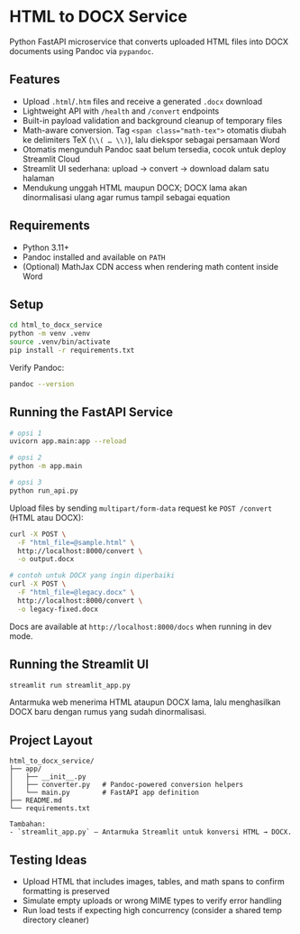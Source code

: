 # HTML to DOCX Service

Python FastAPI microservice that converts uploaded HTML files into DOCX documents using Pandoc via `pypandoc`.

## Features
- Upload `.html`/`.htm` files and receive a generated `.docx` download
- Lightweight API with `/health` and `/convert` endpoints
- Built-in payload validation and background cleanup of temporary files
- Math-aware conversion. Tag `<span class="math-tex">` otomatis diubah ke delimiters TeX (`\\( … \\)`), lalu diekspor sebagai persamaan Word
- Otomatis mengunduh Pandoc saat belum tersedia, cocok untuk deploy Streamlit Cloud
- Streamlit UI sederhana: upload → convert → download dalam satu halaman
- Mendukung unggah HTML maupun DOCX; DOCX lama akan dinormalisasi ulang agar rumus tampil sebagai equation

## Requirements
- Python 3.11+
- Pandoc installed and available on `PATH`
- (Optional) MathJax CDN access when rendering math content inside Word

## Setup
```bash
cd html_to_docx_service
python -m venv .venv
source .venv/bin/activate
pip install -r requirements.txt
```

Verify Pandoc:
```bash
pandoc --version
```

## Running the FastAPI Service
```bash
# opsi 1
uvicorn app.main:app --reload

# opsi 2
python -m app.main

# opsi 3
python run_api.py
```

Upload files by sending `multipart/form-data` request ke `POST /convert` (HTML atau DOCX):
```bash
curl -X POST \
  -F "html_file=@sample.html" \
  http://localhost:8000/convert \
  -o output.docx

# contoh untuk DOCX yang ingin diperbaiki
curl -X POST \
  -F "html_file=@legacy.docx" \
  http://localhost:8000/convert \
  -o legacy-fixed.docx
```

Docs are available at `http://localhost:8000/docs` when running in dev mode.

## Running the Streamlit UI
```bash
streamlit run streamlit_app.py
```

Antarmuka web menerima HTML ataupun DOCX lama, lalu menghasilkan DOCX baru dengan rumus yang sudah dinormalisasi.

## Project Layout
```
html_to_docx_service/
├── app/
│   ├── __init__.py
│   ├── converter.py   # Pandoc-powered conversion helpers
│   └── main.py        # FastAPI app definition
├── README.md
└── requirements.txt

Tambahan:
- `streamlit_app.py` – Antarmuka Streamlit untuk konversi HTML → DOCX.
```

## Testing Ideas
- Upload HTML that includes images, tables, and math spans to confirm formatting is preserved
- Simulate empty uploads or wrong MIME types to verify error handling
- Run load tests if expecting high concurrency (consider a shared temp directory cleaner)
